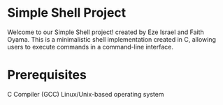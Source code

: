 # Simple Shell Project

Welcome to our Simple Shell project! created by Eze Israel and Faith Oyama.
 This is a minimalistic shell implementation created in C, allowing users to execute commands in a command-line interface.

# Prerequisites

C Compiler (GCC)
Linux/Unix-based operating system